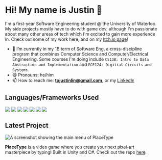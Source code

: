 # Hi! My name is Justin 👋

I'm a first-year Software Engineering student @ the University of Waterloo. My side projects mostly have to do with game dev, although I'm passionate about many other areas of tech which I'm excited to gain more experience in. Check out some of my work here, and on my [Itch.io page](https://justinlin905.itch.io/)!

- 🌱 I’m currently in my 1B term of Software Eng, a cross-discipline program that combines Computer Science and Computer/Electrical Engineering. Some courses I'm doing include `CS138: Intro to Data Abstraction and Implementation` and `ECE124: Digitial Circuits and Systems`.
- 😄 Pronouns: he/him
- 📫 How to reach me: **tojustinlin@gmail.com**, or my [LinkedIn](https://www.linkedin.com/in/justin-lin-905/)

## Languages/Frameworks Used

 <img src="https://img.shields.io/badge/C%23-239120?style=for-the-badge&logo=c-sharp&logoColor=white" />
 <img src="https://img.shields.io/badge/C-00599C?style=for-the-badge&logo=c&logoColor=white" />
 <img src="https://img.shields.io/badge/C%2B%2B-00599C?style=for-the-badge&logo=c%2B%2B&logoColor=white" />
 <img src="https://img.shields.io/badge/Python-3776AB?style=for-the-badge&logo=python&logoColor=white" />
 <img src="https://img.shields.io/badge/JavaScript-323330?style=for-the-badge&logo=javascript&logoColor=F7DF1E" />
 <img src="https://img.shields.io/badge/HTML5-E34F26?style=for-the-badge&logo=html5&logoColor=white" />
 <img src="https://img.shields.io/badge/CSS3-1572B6?style=for-the-badge&logo=css3&logoColor=white" />

## Latest Project

![A screenshot showing the main menu of PlaceType](https://media.giphy.com/media/VPqyIwhypg0iTo9w76/giphy.gif)

**PlaceType** is a video game where you create your next pixel-art masterpiece by typing! Built in Unity and C#. Check out the repo [here](https://github.com/JustinLin905/PlaceType).
